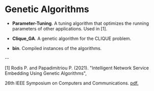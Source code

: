 # Genetic Algorithms

* **Parameter-Tuning**. A tuning algorithm that optimizes the running parameters of other applications. Used in [1].

* **Clique_GA**. A genetic algorithm for the CLIQUE problem.
 
* **bin**. Compiled instances of the algorithms.


 --    
    
[1] Rodis P. and Papadimitriou P. (2021). "Intelligent Network Service Embedding Using Genetic Algorithms",

26th IEEE Symposium on Computers and Communications. [pdf.](https://pantelisrodis.appspot.com/ISCC_2021.pdf)
